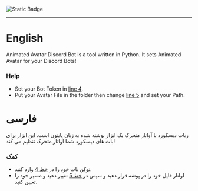 ![Static Badge](https://img.shields.io/badge/python-%E2%88%9E-blue)
___

# English
Animated Avatar Discord Bot is a tool written in Python. It sets Animated Avatar for your Discord Bots!
### Help
* Set your Bot Token in [line 4](https://github.com/robonamari/Animated-Avatar-Discord-Bot/blob/main/main.py#L4).
* Put your Avatar File in the folder then change [line 5](https://github.com/robonamari/Animated-Avatar-Discord-Bot/blob/main/main.py#L5) and set your Path.


# فارسی
ربات دیسکورد با آواتار متحرک یک ابزار نوشته شده به زبان پایتون است. این ابزار برای بات های دیسکورد شما آواتار متحرک تنظیم می کند!
### کمک
* توکن بات خود را در [خط 4](https://github.com/robonamari/Animated-Avatar-Discord-Bot/blob/main/main.py#L4) وارد کنید.
* آواتار فایل خود را در پوشه قرار دهید و سپس در [خط 5](https://github.com/robonamari/Animated-Avatar-Discord-Bot/blob/main/main.py#L5) تغییر دهید و مسیر خود را تعیین کنید.
